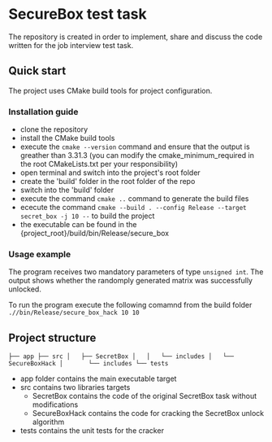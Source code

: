 # SecureBox test task

The repository is created in order to implement, share and discuss the code written for the job interview test task.

## Quick start

The project uses CMake build tools for project configuration.

### Installation guide

* clone the repository
* install the CMake build tools
* execute the `cmake --version` command and ensure that the output is greather than 3.31.3 (you can modify the cmake_minimum_required in the root CMakeLists.txt per your responsibility)
* open terminal and switch into the project's root folder
* create the 'build' folder in the root folder of the repo
* switch into the 'build' folder
* execute the command `cmake ..` command to generate the build files
* ececute the command `cmake --build . --config Release --target secret_box -j 10 --` to build the project
* the executable can be found in the {project_root}/build/bin/Release/secure_box

### Usage example

The program receives two mandatory parameters of type `unsigned int`. The output shows whether the randomply generated matrix was successfully unlocked.

To run the program execute the following comamnd from the build folder `.//bin/Release/secure_box_hack 10 10`

## Project structure

`
├── app
├── src
│   ├── SecretBox
│   │   └── includes
│   └── SecureBoxHack
│       └── includes
└── tests
`

* app folder contains the main executable target
* src contains two libraries targets
  * SecretBox contains the code of the original SecretBox task without modifications
  * SecureBoxHack contains the code for cracking the SecretBox unlock algorithm
* tests contains the unit tests for the cracker
